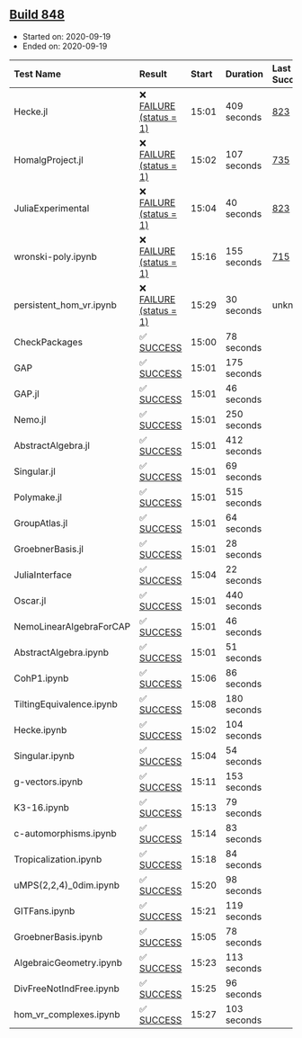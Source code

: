 ## [Build 848](https://oscarci.mathematik.uni-kl.de/job/oscar-stable/848/)

* Started on: 2020-09-19
* Ended on: 2020-09-19

| Test Name    | Result | Start | Duration | Last Success | First Failure |
|:-------------|:-------|:------|:---------|:-------------|:--------------|
| Hecke.jl | ❌ [FAILURE (status = 1)](https://oscarci.mathematik.uni-kl.de/job/oscar-stable/848/artifact/logs/build-848/Hecke.jl.log) | 15:01 | 409 seconds | [823](https://oscarci.mathematik.uni-kl.de/job/oscar-stable/823/) | [824](https://oscarci.mathematik.uni-kl.de/job/oscar-stable/824/) |
| HomalgProject.jl | ❌ [FAILURE (status = 1)](https://oscarci.mathematik.uni-kl.de/job/oscar-stable/848/artifact/logs/build-848/HomalgProject.jl.log) | 15:02 | 107 seconds | [735](https://oscarci.mathematik.uni-kl.de/job/oscar-stable/735/) | [736](https://oscarci.mathematik.uni-kl.de/job/oscar-stable/736/) |
| JuliaExperimental | ❌ [FAILURE (status = 1)](https://oscarci.mathematik.uni-kl.de/job/oscar-stable/848/artifact/logs/build-848/JuliaExperimental.log) | 15:04 | 40 seconds | [823](https://oscarci.mathematik.uni-kl.de/job/oscar-stable/823/) | [824](https://oscarci.mathematik.uni-kl.de/job/oscar-stable/824/) |
| wronski-poly.ipynb | ❌ [FAILURE (status = 1)](https://oscarci.mathematik.uni-kl.de/job/oscar-stable/848/artifact/logs/build-848/wronski-poly.ipynb.log) | 15:16 | 155 seconds | [715](https://oscarci.mathematik.uni-kl.de/job/oscar-stable/715/) | [716](https://oscarci.mathematik.uni-kl.de/job/oscar-stable/716/) |
| persistent_hom_vr.ipynb | ❌ [FAILURE (status = 1)](https://oscarci.mathematik.uni-kl.de/job/oscar-stable/848/artifact/logs/build-848/persistent_hom_vr.ipynb.log) | 15:29 | 30 seconds | unknown | unknown |
| CheckPackages | ✅ [SUCCESS](https://oscarci.mathematik.uni-kl.de/job/oscar-stable/848/artifact/logs/build-848/CheckPackages.log) | 15:00 | 78 seconds |  |  |
| GAP | ✅ [SUCCESS](https://oscarci.mathematik.uni-kl.de/job/oscar-stable/848/artifact/logs/build-848/GAP.log) | 15:01 | 175 seconds |  |  |
| GAP.jl | ✅ [SUCCESS](https://oscarci.mathematik.uni-kl.de/job/oscar-stable/848/artifact/logs/build-848/GAP.jl.log) | 15:01 | 46 seconds |  |  |
| Nemo.jl | ✅ [SUCCESS](https://oscarci.mathematik.uni-kl.de/job/oscar-stable/848/artifact/logs/build-848/Nemo.jl.log) | 15:01 | 250 seconds |  |  |
| AbstractAlgebra.jl | ✅ [SUCCESS](https://oscarci.mathematik.uni-kl.de/job/oscar-stable/848/artifact/logs/build-848/AbstractAlgebra.jl.log) | 15:01 | 412 seconds |  |  |
| Singular.jl | ✅ [SUCCESS](https://oscarci.mathematik.uni-kl.de/job/oscar-stable/848/artifact/logs/build-848/Singular.jl.log) | 15:01 | 69 seconds |  |  |
| Polymake.jl | ✅ [SUCCESS](https://oscarci.mathematik.uni-kl.de/job/oscar-stable/848/artifact/logs/build-848/Polymake.jl.log) | 15:01 | 515 seconds |  |  |
| GroupAtlas.jl | ✅ [SUCCESS](https://oscarci.mathematik.uni-kl.de/job/oscar-stable/848/artifact/logs/build-848/GroupAtlas.jl.log) | 15:01 | 64 seconds |  |  |
| GroebnerBasis.jl | ✅ [SUCCESS](https://oscarci.mathematik.uni-kl.de/job/oscar-stable/848/artifact/logs/build-848/GroebnerBasis.jl.log) | 15:01 | 28 seconds |  |  |
| JuliaInterface | ✅ [SUCCESS](https://oscarci.mathematik.uni-kl.de/job/oscar-stable/848/artifact/logs/build-848/JuliaInterface.log) | 15:04 | 22 seconds |  |  |
| Oscar.jl | ✅ [SUCCESS](https://oscarci.mathematik.uni-kl.de/job/oscar-stable/848/artifact/logs/build-848/Oscar.jl.log) | 15:01 | 440 seconds |  |  |
| NemoLinearAlgebraForCAP | ✅ [SUCCESS](https://oscarci.mathematik.uni-kl.de/job/oscar-stable/848/artifact/logs/build-848/NemoLinearAlgebraForCAP.log) | 15:01 | 46 seconds |  |  |
| AbstractAlgebra.ipynb | ✅ [SUCCESS](https://oscarci.mathematik.uni-kl.de/job/oscar-stable/848/artifact/logs/build-848/AbstractAlgebra.ipynb.log) | 15:01 | 51 seconds |  |  |
| CohP1.ipynb | ✅ [SUCCESS](https://oscarci.mathematik.uni-kl.de/job/oscar-stable/848/artifact/logs/build-848/CohP1.ipynb.log) | 15:06 | 86 seconds |  |  |
| TiltingEquivalence.ipynb | ✅ [SUCCESS](https://oscarci.mathematik.uni-kl.de/job/oscar-stable/848/artifact/logs/build-848/TiltingEquivalence.ipynb.log) | 15:08 | 180 seconds |  |  |
| Hecke.ipynb | ✅ [SUCCESS](https://oscarci.mathematik.uni-kl.de/job/oscar-stable/848/artifact/logs/build-848/Hecke.ipynb.log) | 15:02 | 104 seconds |  |  |
| Singular.ipynb | ✅ [SUCCESS](https://oscarci.mathematik.uni-kl.de/job/oscar-stable/848/artifact/logs/build-848/Singular.ipynb.log) | 15:04 | 54 seconds |  |  |
| g-vectors.ipynb | ✅ [SUCCESS](https://oscarci.mathematik.uni-kl.de/job/oscar-stable/848/artifact/logs/build-848/g-vectors.ipynb.log) | 15:11 | 153 seconds |  |  |
| K3-16.ipynb | ✅ [SUCCESS](https://oscarci.mathematik.uni-kl.de/job/oscar-stable/848/artifact/logs/build-848/K3-16.ipynb.log) | 15:13 | 79 seconds |  |  |
| c-automorphisms.ipynb | ✅ [SUCCESS](https://oscarci.mathematik.uni-kl.de/job/oscar-stable/848/artifact/logs/build-848/c-automorphisms.ipynb.log) | 15:14 | 83 seconds |  |  |
| Tropicalization.ipynb | ✅ [SUCCESS](https://oscarci.mathematik.uni-kl.de/job/oscar-stable/848/artifact/logs/build-848/Tropicalization.ipynb.log) | 15:18 | 84 seconds |  |  |
| uMPS(2,2,4)_0dim.ipynb | ✅ [SUCCESS](https://oscarci.mathematik.uni-kl.de/job/oscar-stable/848/artifact/logs/build-848/uMPS-2-2-4-_0dim.ipynb.log) | 15:20 | 98 seconds |  |  |
| GITFans.ipynb | ✅ [SUCCESS](https://oscarci.mathematik.uni-kl.de/job/oscar-stable/848/artifact/logs/build-848/GITFans.ipynb.log) | 15:21 | 119 seconds |  |  |
| GroebnerBasis.ipynb | ✅ [SUCCESS](https://oscarci.mathematik.uni-kl.de/job/oscar-stable/848/artifact/logs/build-848/GroebnerBasis.ipynb.log) | 15:05 | 78 seconds |  |  |
| AlgebraicGeometry.ipynb | ✅ [SUCCESS](https://oscarci.mathematik.uni-kl.de/job/oscar-stable/848/artifact/logs/build-848/AlgebraicGeometry.ipynb.log) | 15:23 | 113 seconds |  |  |
| DivFreeNotIndFree.ipynb | ✅ [SUCCESS](https://oscarci.mathematik.uni-kl.de/job/oscar-stable/848/artifact/logs/build-848/DivFreeNotIndFree.ipynb.log) | 15:25 | 96 seconds |  |  |
| hom_vr_complexes.ipynb | ✅ [SUCCESS](https://oscarci.mathematik.uni-kl.de/job/oscar-stable/848/artifact/logs/build-848/hom_vr_complexes.ipynb.log) | 15:27 | 103 seconds |  |  |
